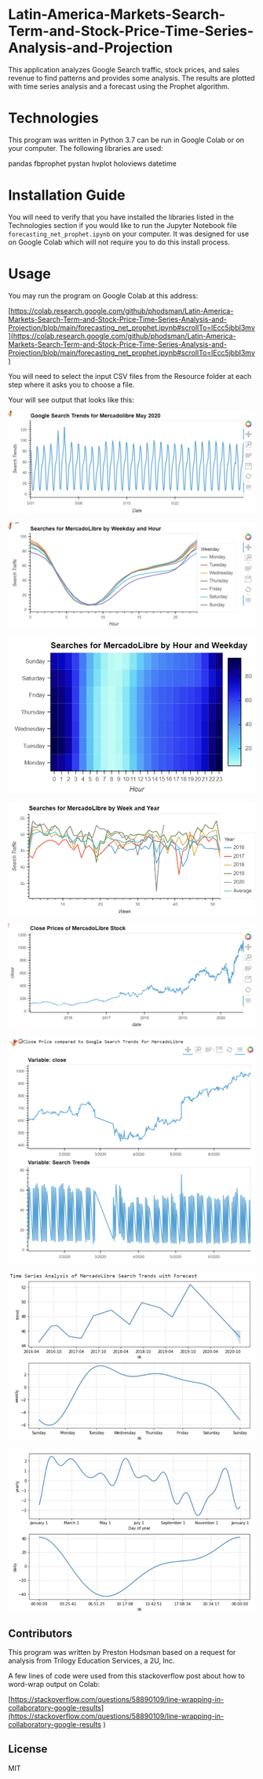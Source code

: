 # Latin-America-Markets-Search-Term-and-Stock-Price-Time-Series-Analysis-and-Projection
This application analyzes Google Search traffic, stock prices, and sales revenue to find patterns and provides some analysis. The results are plotted with time series analysis and a forecast using the Prophet algorithm.

# Technologies

This program was written in Python 3.7 can be run in Google Colab or on your computer.
The following libraries are used:

pandas
fbprophet
pystan
hvplot
holoviews
datetime

# Installation Guide

You will need to verify that you have installed the libraries listed in the Technologies section if you would like to run the Jupyter Notebook file
`forecasting_net_prophet.ipynb` on your computer. It was designed for use on Google Colab which will not require you to do this install process. 

# Usage

You may run the program on Google Colab at this address:

[https://colab.research.google.com/github/phodsman/Latin-America-Markets-Search-Term-and-Stock-Price-Time-Series-Analysis-and-Projection/blob/main/forecasting_net_prophet.ipynb#scrollTo=lEcc5jbbI3mv](https://colab.research.google.com/github/phodsman/Latin-America-Markets-Search-Term-and-Stock-Price-Time-Series-Analysis-and-Projection/blob/main/forecasting_net_prophet.ipynb#scrollTo=lEcc5jbbI3mv)

You will need to select the input CSV files from the Resource folder at each step where it asks you to choose a file.

Your will see output that looks like this:

![](https://github.com/phodsman/Latin-America-Markets-Search-Term-and-Stock-Price-Time-Series-Analysis-and-Projection/blob/main/Screenshot%202021-12-03%20153637.png?raw=true)

![](https://github.com/phodsman/Latin-America-Markets-Search-Term-and-Stock-Price-Time-Series-Analysis-and-Projection/blob/main/Screenshot%202021-12-03%20153722.png?raw=true)

![](https://github.com/phodsman/Latin-America-Markets-Search-Term-and-Stock-Price-Time-Series-Analysis-and-Projection/blob/main/Screenshot%202021-12-03%20153747.png?raw=true)

![](https://github.com/phodsman/Latin-America-Markets-Search-Term-and-Stock-Price-Time-Series-Analysis-and-Projection/blob/main/Screenshot%202021-12-03%20153807.png)

![](https://github.com/phodsman/Latin-America-Markets-Search-Term-and-Stock-Price-Time-Series-Analysis-and-Projection/blob/main/Screenshot%202021-12-03%20153826.png?raw=true)

![](https://github.com/phodsman/Latin-America-Markets-Search-Term-and-Stock-Price-Time-Series-Analysis-and-Projection/blob/main/Screenshot%202021-12-03%20153851.png?raw=true)

![](https://github.com/phodsman/Latin-America-Markets-Search-Term-and-Stock-Price-Time-Series-Analysis-and-Projection/blob/main/Screenshot%202021-12-03%20153934.png?raw=true)

![](https://github.com/phodsman/Latin-America-Markets-Search-Term-and-Stock-Price-Time-Series-Analysis-and-Projection/blob/main/Screenshot%202021-12-03%20153951.png?raw=true)

## Contributors
This program was written by Preston Hodsman based on a request for analysis from Trilogy Education Services, a 2U, Inc.

A few lines of code were used from this stackoverflow post about how to word-wrap output on Colab:

[https://stackoverflow.com/questions/58890109/line-wrapping-in-collaboratory-google-results](https://stackoverflow.com/questions/58890109/line-wrapping-in-collaboratory-google-results
)

## License
MIT
